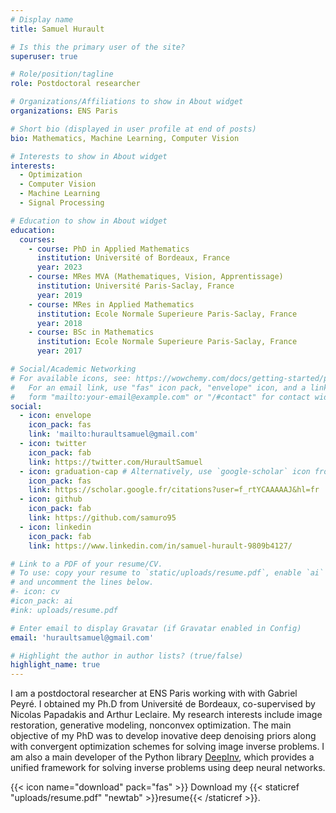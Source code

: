 ```yaml
---
# Display name
title: Samuel Hurault

# Is this the primary user of the site?
superuser: true

# Role/position/tagline
role: Postdoctoral researcher

# Organizations/Affiliations to show in About widget
organizations: ENS Paris

# Short bio (displayed in user profile at end of posts)
bio: Mathematics, Machine Learning, Computer Vision

# Interests to show in About widget
interests:
  - Optimization
  - Computer Vision
  - Machine Learning 
  - Signal Processing

# Education to show in About widget
education:
  courses:
    - course: PhD in Applied Mathematics
      institution: Université of Bordeaux, France
      year: 2023
    - course: MRes MVA (Mathematiques, Vision, Apprentissage)
      institution: Université Paris-Saclay, France
      year: 2019
    - course: MRes in Applied Mathematics
      institution: Ecole Normale Superieure Paris-Saclay, France
      year: 2018
    - course: BSc in Mathematics
      institution: Ecole Normale Superieure Paris-Saclay, France
      year: 2017

# Social/Academic Networking
# For available icons, see: https://wowchemy.com/docs/getting-started/page-builder/#icons
#   For an email link, use "fas" icon pack, "envelope" icon, and a link in the
#   form "mailto:your-email@example.com" or "/#contact" for contact widget.
social:
  - icon: envelope
    icon_pack: fas
    link: 'mailto:huraultsamuel@gmail.com'
  - icon: twitter
    icon_pack: fab
    link: https://twitter.com/HuraultSamuel
  - icon: graduation-cap # Alternatively, use `google-scholar` icon from `ai` icon pack
    icon_pack: fas
    link: https://scholar.google.fr/citations?user=f_rtYCAAAAAJ&hl=fr
  - icon: github
    icon_pack: fab
    link: https://github.com/samuro95
  - icon: linkedin
    icon_pack: fab
    link: https://www.linkedin.com/in/samuel-hurault-9809b4127/

# Link to a PDF of your resume/CV.
# To use: copy your resume to `static/uploads/resume.pdf`, enable `ai` icons in `params.toml`,
# and uncomment the lines below.
#- icon: cv
#icon_pack: ai
#ink: uploads/resume.pdf

# Enter email to display Gravatar (if Gravatar enabled in Config)
email: 'huraultsamuel@gmail.com'

# Highlight the author in author lists? (true/false)
highlight_name: true
---
```


I am a postdoctoral researcher at ENS Paris working with with Gabriel Peyré. I obtained my Ph.D from Université de Bordeaux, co-supervised by Nicolas Papadakis and  Arthur Leclaire. My research interests include image restoration, generative modeling, nonconvex optimization. The main objective of my PhD was to develop inovative deep denoising priors along with convergent optimization schemes for solving image inverse problems. I am also a main developer of the Python library [DeepInv](https://github.com/deepinv/deepinv), which provides a unified framework for solving inverse problems using deep neural networks. 

{{< icon name="download" pack="fas" >}} Download my {{< staticref "uploads/resume.pdf" "newtab" >}}resume{{< /staticref >}}.
